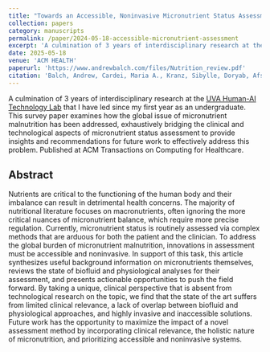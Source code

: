 ```yaml
---
title: "Towards an Accessible, Noninvasive Micronutrient Status Assessment Method: A Comprehensive Review of Existing Techniques"
collection: papers
category: manuscripts
permalink: /paper/2024-05-18-accessible-micronutrient-assessment
excerpt: 'A culmination of 3 years of interdisciplinary research at the <a href="https://hai-lab-uva.github.io">UVA Human-AI Technology Lab</a> that I have led since my first year. This survey paper examines how the global issue of micronutrient malnutrition has been addressed, exhaustively bridging the clinical and technological aspects of micronutrient status assessment to provide insights and recommendations for future work to effectively address this problem. Under review at ACM Transactions on Computing for Healthcare.'
date: 2025-05-18
venue: 'ACM HEALTH'
paperurl: 'https://www.andrewbalch.com/files/Nutrition_review.pdf'
citation: 'Balch, Andrew, Cardei, Maria A., Kranz, Sibylle, Doryab, Afsaneh. (2025). &quot;Towards an Accessible, Noninvasive Micronutrient Status Assessment Method: A Comprehensive Review of Existing Techniques.&quot ACM Trans. Comput. Healthcare Just Accepted (June 2025). https://doi.org/10.1145/3743690'
---
```

A culmination of 3 years of interdisciplinary research at the [UVA Human-AI Technology Lab](https://hai-lab-uva.github.io) that I have led since my first year as an undergraduate. This survey paper examines how the global issue of micronutrient malnutrition has been addressed, exhaustively bridging the clinical and technological aspects of micronutrient status assessment to provide insights and recommendations for future work to effectively address this problem. Published at ACM Transactions on Computing for Healthcare.

## Abstract

Nutrients are critical to the functioning of the human body and their imbalance can result in detrimental
health concerns. The majority of nutritional literature focuses on macronutrients, often ignoring the
more critical nuances of micronutrient balance, which require more precise regulation. Currently,
micronutrient status is routinely assessed via complex methods that are arduous for both the patient and
the clinician. To address the global burden of micronutrient malnutrition, innovations in assessment
must be accessible and noninvasive. In support of this task, this article synthesizes useful background
information on micronutrients themselves, reviews the state of biofluid and physiological analyses for
their assessment, and presents actionable opportunities to push the field forward. By taking a unique,
clinical perspective that is absent from technological research on the topic, we find that the state of
the art suffers from limited clinical relevance, a lack of overlap between biofluid and physiological
approaches, and highly invasive and inaccessible solutions. Future work has the opportunity to
maximize the impact of a novel assessment method by incorporating clinical relevance, the holistic
nature of micronutrition, and prioritizing accessible and noninvasive systems.
